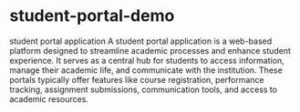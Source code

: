 # student-portal-demo
student portal application
A student portal application is a web-based platform designed to streamline academic processes and enhance student experience. 
It serves as a central hub for students to access information, manage their academic life, and communicate with the institution.
These portals typically offer features like course registration, performance tracking, assignment submissions, communication tools, and access to academic resources. 
